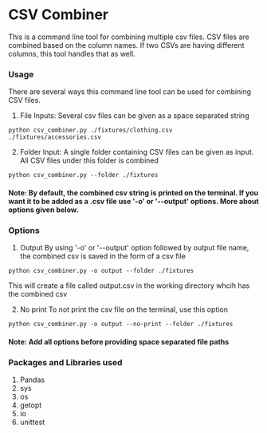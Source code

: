 <!-- # CSV Combiner

Write a command line program that takes several CSV files as arguments. Each CSV
file (found in the `fixtures` directory of this repo) will have the same
columns. Your script should output a new CSV file to `stdout` that contains the
rows from each of the inputs along with an additional column that has the
filename from which the row came (only the file's basename, not the entire path).
Use `filename` as the header for the additional column.

##  Considerations
* You should use coding best practices. Your code should be re-usable and extensible.
* Your code should be testable by a CI/CD process. 
* Unit tests should be included.

## Example
This example is provided as one of the ways your code should run. It should also be
able to handle more than two inputs, inputs with different columns, and very large (> 2GB) 
files gracefully.

```
$ ./csv-combiner.php ./fixtures/accessories.csv ./fixtures/clothing.csv > combined.csv
```

Given two input files named `clothing.csv` and `accessories.csv`.

|email_hash|category|
|----------|--------|
|21d56b6a011f91f4163fcb13d416aa4e1a2c7d82115b3fd3d831241fd63|Shirts|
|21d56b6a011f91f4163fcb13d416aa4e1a2c7d82115b3fd3d831241fd63|Pants|
|166ca9b3a59edaf774d107533fba2c70ed309516376ce2693e92c777dd971c4b|Cardigans|

|email_hash|category|
|----------|--------|
|176146e4ae48e70df2e628b45dccfd53405c73f951c003fb8c9c09b3207e7aab|Wallets|
|63d42170fa2d706101ab713de2313ad3f9a05aa0b1c875a56545cfd69f7101fe|Purses|

Your script would output

|email_hash|category|filename|
|----------|--------|--------|
|21d56b6a011f91f4163fcb13d416aa4e1a2c7d82115b3fd3d831241fd63|Shirts|clothing.csv|
|21d56b6a011f91f4163fcb13d416aa4e1a2c7d82115b3fd3d831241fd63|Pants|clothing.csv|
|166ca9b3a59edaf774d107533fba2c70ed309516376ce2693e92c777dd971c4b|Cardigans|clothing.csv|
|176146e4ae48e70df2e628b45dccfd53405c73f951c003fb8c9c09b3207e7aab|Wallets|accessories.csv|
|63d42170fa2d706101ab713de2313ad3f9a05aa0b1c875a56545cfd69f7101fe|Purses|accessories.csv|
 -->

 # CSV Combiner
    
This is a command line tool for combining multiple csv files. CSV files are combined based on the column names. If two CSVs are having different columns, this tool handles that as well. 

### Usage
There are several ways this command line tool can be used for combining CSV files.
1. File Inputs:
Several csv files can be given as a space separated string
```
python csv_combiner.py ./fixtures/clothing.csv ./fixtures/accessories.csv
```
2. Folder Input:
A single folder containing CSV files can be given as input. All CSV files under this folder is combined
```
python csv_combiner.py --folder ./fixtures
```
#### Note: By default, the combined csv string is printed on the terminal. If you want it to be added as a .csv file use '-o' or '--output' options. More about options given below.

### Options

1. Output
By using '-o' or '--output' option followed by output file name, the combined csv is saved in the form of a csv file
```
python csv_combiner.py -o output --folder ./fixtures
```
This will create a file called output.csv in the working directory whcih has the combined csv

2. No print
To not print the csv file on the terminal, use this option
```
python csv_combiner.py -o output --no-print --folder ./fixtures
```

#### Note: Add all options before providing space separated file paths


### Packages and Libraries used
1. Pandas
2. sys
3. os
4. getopt
5. io
6. unittest

